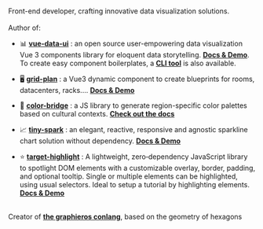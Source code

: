 ###
Front-end developer, crafting innovative data visualization solutions.
<br/><br/>
Author of: <br/> 
- 📊 <a href="https://www.npmjs.com/package/vue-data-ui?activeTab=readme"><b>vue-data-ui</b></a> : an open source user-empowering data visualization Vue 3 components library for eloquent data storytelling. <a href="https://vue-data-ui.graphieros.com"><b>Docs & Demo</b></a>.
To create easy component boilerplates, a <a href="https://github.com/graphieros/vue-data-ui-cli"><b>CLI tool</b></a> is also available.

- 🖥️ <a href="https://www.npmjs.com/package/grid-plan?activeTab=readme"><b>grid-plan</b></a> : a Vue3 dynamic component to create blueprints for rooms, datacenters, racks.... <a href="https://grid-plan.graphieros.com"><b>Docs & Demo</b></a>

- 🎨 <a href="https://www.npmjs.com/package/color-bridge?activeTab=readme"><b>color-bridge</b></a> : a JS library to generate region-specific color palettes based on cultural contexts. <a href="https://color-bridge.graphieros.com"><b>Check out the docs</b></a>

- 📈 <a href="https://www.npmjs.com/package/tiny-spark?activeTab=readme"><b>tiny-spark</b></a> : an elegant, reactive, responsive and agnostic sparkline chart solution without dependency. <a href="https://tiny-spark.graphieros.com"><b>Docs & Demo</b></a>

- ⭐ <a href="https://www.npmjs.com/package/target-highlight?activeTab=readme"><b>target-highlight</b></a> : A lightweight, zero‑dependency JavaScript library to spotlight DOM elements with a customizable overlay, border, padding, and optional tooltip. Single or multiple elements can be highlighted, using usual selectors. Ideal to setup a tutorial by highlighting elements. <a href="https://target-highlight.graphieros.com"><b>Docs & Demo</b></a>

<br/>
Creator of <a href="https://en.graphieros.com"><b>the graphieros conlang</b></a>, based on the geometry of hexagons
